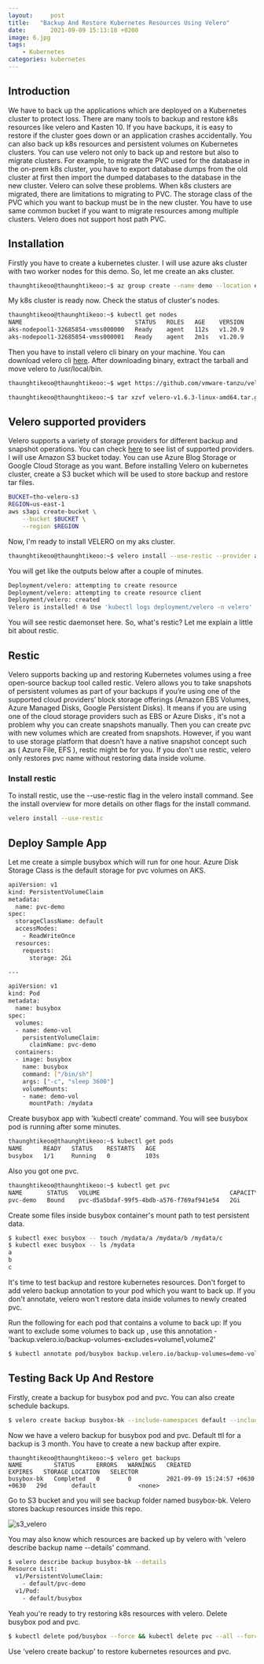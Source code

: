 ```yaml
---
layout:     post
title:   "Backup And Restore Kubernetes Resources Using Velero"
date:       2021-09-09 15:13:18 +0200
image: 6.jpg
tags:
    - Kubernetes
categories: kubernetes
---            
```


<h2> Introduction </h2>

We have to back up the applications which are deployed on a Kubernetes cluster to protect loss. There are many tools to backup and restore k8s resources like velero and Kasten 10. If you have backups, it is easy to restore if the cluster goes down or an application crashes accidentally. You can also back up k8s resources and persistent volumes on Kubernetes clusters. You can use velero not only to back up and restore but also to migrate clusters. For example, to migrate the PVC used for the database in the on-prem k8s cluster, you have to export database dumps from the old cluster at first then import the dumped databases to the database in the new cluster. Velero can solve these problems. When k8s clusters are migrated, there are limitations to migrating to PVC. The storage class of the PVC which you want to backup must be in the new cluster. You have to use same common bucket if you want to migrate resources among multiple clusters. Velero does not support host path PVC. 

<h2> Installation </h2>

Firstly you have to create a kubernetes cluster. I will use azure aks cluster with two worker nodes for this demo. So, let me create an aks cluster.

```bash
thaunghtikeoo@thaunghtikeoo:~$ az group create --name demo --location eastus && az aks create --name demo -g demo --location eastus --node-count 2 
```
My k8s cluster is ready now. Check the status of cluster's nodes.

```bash
thaunghtikeoo@thaunghtikeoo:~$ kubectl get nodes 
NAME                                STATUS   ROLES   AGE    VERSION
aks-nodepool1-32685854-vmss000000   Ready    agent   112s   v1.20.9
aks-nodepool1-32685854-vmss000001   Ready    agent   2m1s   v1.20.9
```
Then you have to install velero cli binary on your machine. You can download velero cli [here](https://github.com/vmware-tanzu/velero/releases/tag/v1.6.3). After downloading binary, extract the tarball and move velero to /usr/local/bin.

```bash
thaunghtikeoo@thaunghtikeoo:~$ wget https://github.com/vmware-tanzu/velero/releases/download/v1.6.3/velero-v1.6.3-linux-amd64.tar.gz

thaunghtikeoo@thaunghtikeoo:~$ tar xzvf velero-v1.6.3-linux-amd64.tar.gz && chmod +x velero-v1.6.* && sudo mv velero-v1.6.3-linux-amd64/velero /usr/local/bin/velero
```
<h2> Velero supported providers </h2>

Velero supports a variety of storage providers for different backup and snapshot operations. You can check [here](https://velero.io/docs/v1.6/supported-providers) to see list of supported providers. I will use Amazon S3 bucket today. You can use Azure Blog Storage or Google Cloud Storage as you want. Before installing Velero on kubernetes cluster, create a S3 bucket which will be used to store backup and restore tar files.

```bash
BUCKET=tho-velero-s3
REGION=us-east-1
aws s3api create-bucket \
    --bucket $BUCKET \
    --region $REGION 
```
Now, I'm ready to install VELERO on my aks cluster. 

```bash
thaunghtikeoo@thaunghtikeoo:~$ velero install --use-restic --provider aws --plugins velero/velero-plugin-for-aws:v1.2.1 --bucket $BUCKET --backup-location-config region=$REGION --snapshot-location-config region=$REGION --secret-file ~/.aws/credentials 
```
You will get like the outputs below after a couple of minutes.

```bash
Deployment/velero: attempting to create resource
Deployment/velero: attempting to create resource client
Deployment/velero: created
Velero is installed! ⛵ Use 'kubectl logs deployment/velero -n velero' to view the status.
```
You will see restic daemonset here. So, what's restic? Let me explain a little bit about restic.

<h2> Restic </h2>

Velero supports backing up and restoring Kubernetes volumes using a free open-source backup tool called restic. Velero allows you to take snapshots of persistent volumes as part of your backups if you’re using one of the supported cloud providers’ block storage offerings (Amazon EBS Volumes, Azure Managed Disks, Google Persistent Disks). It means if you are using one of the cloud storage providers such as EBS or Azure Disks , it's not a problem why you can create snapshots manually. Then you can create pvc with new volumes which are created from snapshots. However, if you want to use storage platform that doesn’t have a native snapshot concept such as ( Azure File, EFS ), restic might be for you. If you don't use restic, velero only restores pvc name without restoring data inside volume.

<h3> Install restic </h3>

To install restic, use the --use-restic flag in the velero install command. See the install overview for more details on other flags for the install command.

```bash
velero install --use-restic
```
<h2> Deploy Sample App </h2>

Let me create a simple busybox which will run for one hour. Azure Disk Storage Class is the default storage for pvc volumes on AKS.

```bash
apiVersion: v1
kind: PersistentVolumeClaim
metadata:
  name: pvc-demo
spec:
  storageClassName: default
  accessModes:
    - ReadWriteOnce
  resources:
    requests:
      storage: 2Gi

---

apiVersion: v1
kind: Pod
metadata:
  name: busybox
spec:
  volumes:
  - name: demo-vol
    persistentVolumeClaim:
      claimName: pvc-demo
  containers:
  - image: busybox
    name: busybox
    command: ["/bin/sh"]
    args: ["-c", "sleep 3600"]
    volumeMounts:
    - name: demo-vol
      mountPath: /mydata
```
Create busybox app with 'kubectl create' command. You will see busybox pod is running after some minutes. 

```bash
thaunghtikeoo@thaunghtikeoo:~$ kubectl get pods
NAME      READY   STATUS    RESTARTS   AGE
busybox   1/1     Running   0          103s
```
Also you got one pvc.

```bash
thaunghtikeoo@thaunghtikeoo:~$ kubectl get pvc
NAME       STATUS   VOLUME                                     CAPACITY   ACCESS MODES   STORAGECLASS   AGE
pvc-demo   Bound    pvc-d5a5bdaf-99f5-4bdb-a576-f769af941e54   2Gi        RWO            default        2m47s
```
Create some files inside busybox container's mount path to test persistent data.

```bash
$ kubectl exec busybox -- touch /mydata/a /mydata/b /mydata/c
$ kubectl exec busybox -- ls /mydata
a
b
c
```
It's time to test backup and restore kubernetes resources. Don't forget to add velero backup annotation to your pod which you want to back up. If you don't annotate, velero won't restore data inside volumes to newly created pvc.

Run the following for each pod that contains a volume to back up: If you want to exclude some volumes to back up , use this annotation - 'backup.velero.io/backup-volumes-excludes=volume1,volume2'

```bash
$ kubectl annotate pod/busybox backup.velero.io/backup-volumes=demo-vol
```
<h2> Testing Back Up And Restore </h2>

Firstly, create a backup for busybox pod and pvc. You can also create schedule backups. 

```bash
$ velero create backup busybox-bk --include-namespaces default --include-resources pod,pvc
```
Now we have a velero backup for busybox pod and pvc. Default ttl for a backup is 3 month. You have to create a new backup after expire.

```
thaunghtikeoo@thaunghtikeoo:~$ velero get backups
NAME         STATUS      ERRORS   WARNINGS   CREATED                           EXPIRES   STORAGE LOCATION   SELECTOR
busybox-bk   Completed   0        0          2021-09-09 15:24:57 +0630 +0630   29d       default            <none>
```
Go to S3 bucket and you will see backup folder named busybox-bk. Velero stores backup resources inside this repo.

![s3_velero]()

You may also know which resources are backed up by velero with 'velero describe backup name --details' command.

```bash
$ velero describe backup busybox-bk --details
Resource List:
  v1/PersistentVolumeClaim:
    - default/pvc-demo
  v1/Pod:
    - default/busybox
```
Yeah you're ready to try restoring k8s resources with velero. Delete busybox pod and pvc.

```bash
$ kubectl delete pod/busybox --force && kubectl delete pvc --all --force
```
Use 'velero create backup' to restore kubernetes resources and pvc.

